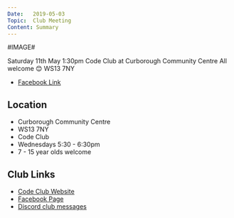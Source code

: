 ```yaml
---
Date:   2019-05-03
Topic:  Club Meeting
Content: Summary
---
```

#IMAGE#

Saturday 11th May 1:30pm
Code Club at
Curborough Community Centre
All welcome 😊
WS13 7NY

* [Facebook Link](https://www.facebook.com/1481985248595237/posts/2025475910912832/)

## Location

* Curborough Community Centre
* WS13 7NY
* Code Club
* Wednesdays 5:30 - 6:30pm
* 7 - 15 year olds welcome

## Club Links

* [Code Club Website](https://lichfield-code-club.github.io/)
* [Facebook Page](https://www.facebook.com/LichfieldCoders)
* [Discord club messages](https://discord.gg/szz6xGK)
